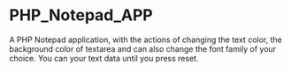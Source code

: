 # PHP_Notepad_APP
 A PHP Notepad application, with the actions of changing the text color, the background color of textarea and can also change the font family of your choice. You can your text data until you press reset.
